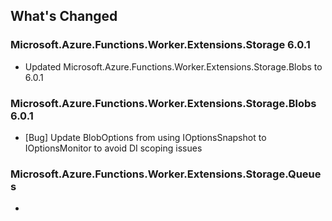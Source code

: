 ## What's Changed

<!-- Please add your release notes in the following format:
- My change description (#PR/#issue)
-->

### Microsoft.Azure.Functions.Worker.Extensions.Storage 6.0.1

- Updated Microsoft.Azure.Functions.Worker.Extensions.Storage.Blobs to 6.0.1

### Microsoft.Azure.Functions.Worker.Extensions.Storage.Blobs 6.0.1

- [Bug] Update BlobOptions from using IOptionsSnapshot to IOptionsMonitor to avoid DI scoping issues

### Microsoft.Azure.Functions.Worker.Extensions.Storage.Queues <version>

- <entry>


